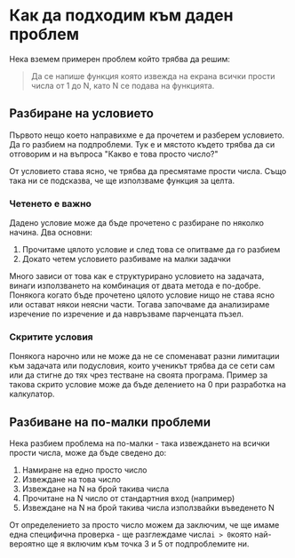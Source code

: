 # Как да подходим към даден проблем

Нека вземем примерен проблем който трябва да решим:

> Да се напише функция която извежда на екрана всички прости числа от 1 до N, като N се подава на функцията.

## Разбиране на условието

Първото нещо което направихме е да прочетем и разберем условието. Да го разбием на подпроблеми. Тук е и мястото където трябва да си отговорим и на въпроса "Какво е това просто число?"

От условието става ясно, че трябва да пресмятаме прости числа. Също така ни се подсказва, че ще използваме функция за целта.

### Четенето е важно

Дадено условие може да бъде прочетено с разбиране по няколко начина. Два основни:

1. Прочитаме цялото условие и след това се опитваме да го разбием
2. Докато четем условието разбиваме на малки задачки

Много зависи от това как е структурирано условието на задачата, винаги използването на комбинация от двата метода е по-добре. Понякога когато бъде прочетено цялото условие нищо не става ясно или остават някои неясни части. Тогава започваме да анализираме изречение по изречение и да навръзваме парченцата пъзел.

### Скритите условия

Понякога нарочно или не може да не се споменават разни лимитации към задачата или подусловия, които ученикът трябва да се сети сам или да стигне до тях чрез тестване на своята програма. Пример за такова скрито условие може да бъде делението на 0 при разработка на калкулатор.

## Разбиване на по-малки проблеми

Нека разбием проблема на по-малки - така извеждането на всички прости числа, може да бъде сведено до:

1. Намиране на едно просто число
2. Извеждане на това число
3. Извеждане на N на брой такива числа
4. Прочитане на N число от стандартния вход \(например\)
5. Извеждане на N на брой такива числа използвайки въведенето N

От определението за просто число можем да заключим, че ще имаме една специфична проверка - ще разглеждаме числа`i > 0`която най-вероятно ще я включим към точка 3 и 5 от подпроблемите ни.

